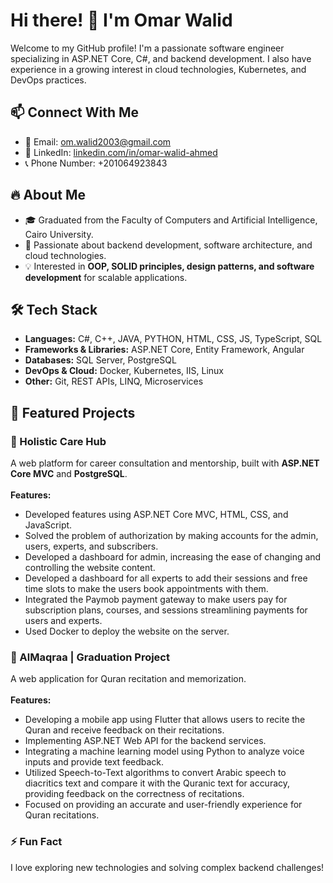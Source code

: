 # Hi there! 👋 I'm Omar Walid

Welcome to my GitHub profile! I'm a passionate software engineer specializing in ASP.NET Core, C#, and backend development. I also have experience in a growing interest in cloud technologies, Kubernetes, and DevOps practices.

## 📫 Connect With Me
- 📧 Email: [om.walid2003@gmail.com](mailto:om.walid2003@gmail.com)
- 💼 LinkedIn: [linkedin.com/in/omar-walid-ahmed](https://www.linkedin.com/in/omar-walid-ahmed)
- 📞 Phone Number: +201064923843

## 🔥 About Me
- 🎓 Graduated from the Faculty of Computers and Artificial Intelligence, Cairo University.
- 🚀 Passionate about backend development, software architecture, and cloud technologies.
- 💡 Interested in **OOP, SOLID principles, design patterns, and software development** for scalable applications.

## 🛠️ Tech Stack
- **Languages:** C#, C++, JAVA, PYTHON, HTML, CSS, JS, TypeScript, SQL
- **Frameworks & Libraries:** ASP.NET Core, Entity Framework, Angular
- **Databases:** SQL Server, PostgreSQL
- **DevOps & Cloud:** Docker, Kubernetes, IIS, Linux
- **Other:** Git, REST APIs, LINQ, Microservices

## 📌 Featured Projects
### 🚀 Holistic Care Hub
A web platform for career consultation and mentorship, built with **ASP.NET Core MVC** and **PostgreSQL**.<br/><br/>
**Features:**
-	Developed features using ASP.NET Core MVC, HTML, CSS, and JavaScript.
-	Solved the problem of authorization by making accounts for the admin, users, experts, and subscribers.
-	Developed a dashboard for admin, increasing the ease of changing and controlling the website content. 
-	Developed a dashboard for all experts to add their sessions and free time slots to make the users book appointments with them.
-	Integrated the Paymob payment gateway to make users pay for subscription plans, courses, and sessions streamlining payments for users and experts.
-	Used Docker to deploy the website on the server.


### 📖 AlMaqraa | Graduation Project
A web application for Quran recitation and memorization.<br/><br/>
**Features:** 
-	Developing a mobile app using Flutter that allows users to recite the Quran and receive feedback on their recitations.
-	Implementing ASP.NET Web API for the backend services.
-	Integrating a machine learning model using Python to analyze voice inputs and provide text feedback.
-	Utilized Speech-to-Text algorithms to convert Arabic speech to diacritics text and compare it with the Quranic text for accuracy, providing feedback on the correctness of recitations.
-	Focused on providing an accurate and user-friendly experience for Quran recitations.

### ⚡ Fun Fact
I love exploring new technologies and solving complex backend challenges!


